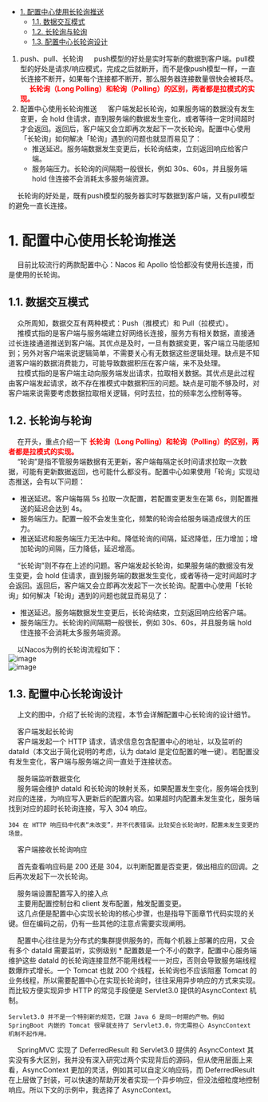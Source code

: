 

<!-- TOC -->

- [1. 配置中心使用长轮询推送](#1-配置中心使用长轮询推送)
    - [1.1. 数据交互模式](#11-数据交互模式)
    - [1.2. 长轮询与轮询](#12-长轮询与轮询)
    - [1.3. 配置中心长轮询设计](#13-配置中心长轮询设计)

<!-- /TOC -->

1. push、pull、长轮询
    &emsp; push模型的好处是实时写新的数据到客户端。pull模型的好处是请求/响应模式，完成之后就断开，而不是像push模型一样，一直长连接不断开，如果每个连接都不断开，那么服务器连接数量很快会被耗尽。  
    &emsp; **<font color = "red">长轮询（Long Polling）和轮询（Polling）的区别，两者都是拉模式的实现。</font>**  
2. 配置中心使用长轮询推送
    &emsp; 客户端发起长轮询，如果服务端的数据没有发生变更，会 hold 住请求，直到服务端的数据发生变化，或者等待一定时间超时才会返回。返回后，客户端又会立即再次发起下一次长轮询。配置中心使用「长轮询」如何解决「轮询」遇到的问题也就显而易见了：
    * 推送延迟。服务端数据发生变更后，长轮询结束，立刻返回响应给客户端。
    * 服务端压力。长轮询的间隔期一般很长，例如 30s、60s，并且服务端 hold 住连接不会消耗太多服务端资源。



&emsp; 长轮询的好处是，既有push模型的服务器实时写数据到客户端，又有pull模型的避免一直长连接。  


# 1. 配置中心使用长轮询推送
<!-- 
https://zhuanlan.zhihu.com/p/351196920
-->
&emsp; 目前比较流行的两款配置中心：Nacos 和 Apollo 恰恰都没有使用长连接，而是使用的长轮询。  


## 1.1. 数据交互模式
&emsp; 众所周知，数据交互有两种模式：Push（推模式）和 Pull（拉模式）。  
&emsp; 推模式指的是客户端与服务端建立好网络长连接，服务方有相关数据，直接通过长连接通道推送到客户端。其优点是及时，一旦有数据变更，客户端立马能感知到；另外对客户端来说逻辑简单，不需要关心有无数据这些逻辑处理。缺点是不知道客户端的数据消费能力，可能导致数据积压在客户端，来不及处理。  
&emsp; 拉模式指的是客户端主动向服务端发出请求，拉取相关数据。其优点是此过程由客户端发起请求，故不存在推模式中数据积压的问题。缺点是可能不够及时，对客户端来说需要考虑数据拉取相关逻辑，何时去拉，拉的频率怎么控制等等。  

## 1.2. 长轮询与轮询  
&emsp; 在开头，重点介绍一下 **<font color = "red">长轮询（Long Polling）和轮询（Polling）的区别，两者都是拉模式的实现。</font>**   
&emsp; “轮询”是指不管服务端数据有无更新，客户端每隔定长时间请求拉取一次数据，可能有更新数据返回，也可能什么都没有。配置中心如果使用「轮询」实现动态推送，会有以下问题：  

* 推送延迟。客户端每隔 5s 拉取一次配置，若配置变更发生在第 6s，则配置推送的延迟会达到 4s。  
* 服务端压力。配置一般不会发生变化，频繁的轮询会给服务端造成很大的压力。  
* 推送延迟和服务端压力无法中和。降低轮询的间隔，延迟降低，压力增加；增加轮询的间隔，压力降低，延迟增高。

&emsp; “长轮询”则不存在上述的问题。客户端发起长轮询，如果服务端的数据没有发生变更，会 hold 住请求，直到服务端的数据发生变化，或者等待一定时间超时才会返回。返回后，客户端又会立即再次发起下一次长轮询。配置中心使用「长轮询」如何解决「轮询」遇到的问题也就显而易见了：  

* 推送延迟。服务端数据发生变更后，长轮询结束，立刻返回响应给客户端。  
* 服务端压力。长轮询的间隔期一般很长，例如 30s、60s，并且服务端 hold 住连接不会消耗太多服务端资源。

&emsp; 以Nacos为例的长轮询流程如下：  
![image](http://182.92.69.8:8081/img/websocket/websocket-3.png)  
![image](http://182.92.69.8:8081/img/websocket/websocket-4.png)  


## 1.3. 配置中心长轮询设计  
&emsp; 上文的图中，介绍了长轮询的流程，本节会详解配置中心长轮询的设计细节。  

&emsp; 客户端发起长轮询  
&emsp; 客户端发起一个 HTTP 请求，请求信息包含配置中心的地址，以及监听的 dataId（本文出于简化说明的考虑，认为 dataId 是定位配置的唯一键）。若配置没有发生变化，客户端与服务端之间一直处于连接状态。

&emsp; 服务端监听数据变化  
&emsp; 服务端会维护 dataId 和长轮询的映射关系，如果配置发生变化，服务端会找到对应的连接，为响应写入更新后的配置内容。如果超时内配置未发生变化，服务端找到对应的超时长轮询连接，写入 304 响应。  

    304 在 HTTP 响应码中代表“未改变”，并不代表错误。比较契合长轮询时，配置未发生变更的场景。

&emsp; 客户端接收长轮询响应  

&emsp; 首先查看响应码是 200 还是 304，以判断配置是否变更，做出相应的回调。之后再次发起下一次长轮询。  

&emsp; 服务端设置配置写入的接入点  
&emsp; 主要用配置控制台和 client 发布配置，触发配置变更。  
&emsp; 这几点便是配置中心实现长轮询的核心步骤，也是指导下面章节代码实现的关键。但在编码之前，仍有一些其他的注意点需要实现阐明。  

&emsp; 配置中心往往是为分布式的集群提供服务的，而每个机器上部署的应用，又会有多个 dataId 需要监听，实例级别 * 配置数是一个不小的数字，配置中心服务端维护这些 dataId 的长轮询连接显然不能用线程一一对应，否则会导致服务端线程数爆炸式增长。一个 Tomcat 也就 200 个线程，长轮询也不应该阻塞 Tomcat 的业务线程，所以需要配置中心在实现长轮询时，往往采用异步响应的方式来实现。而比较方便实现异步 HTTP 的常见手段便是 Servlet3.0 提供的AsyncContext 机制。  

    Servlet3.0 并不是一个特别新的规范，它跟 Java 6 是同一时期的产物。例如 SpringBoot 内嵌的 Tomcat 很早就支持了 Servlet3.0，你无需担心 AsyncContext 机制不起作用。

&emsp; SpringMVC 实现了 DeferredResult 和 Servlet3.0 提供的 AsyncContext 其实没有多大区别，我并没有深入研究过两个实现背后的源码，但从使用层面上来看，AsyncContext 更加的灵活，例如其可以自定义响应码，而 DeferredResult 在上层做了封装，可以快速的帮助开发者实现一个异步响应，但没法细粒度地控制响应。所以下文的示例中，我选择了 AsyncContext。  
